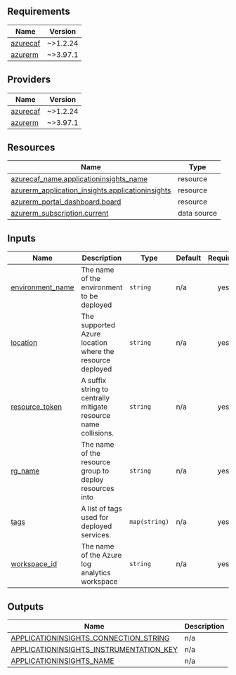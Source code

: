 <!-- BEGIN_TF_DOCS -->
## Requirements

| Name | Version |
|------|---------|
| <a name="requirement_azurecaf"></a> [azurecaf](#requirement\_azurecaf) | ~>1.2.24 |
| <a name="requirement_azurerm"></a> [azurerm](#requirement\_azurerm) | ~>3.97.1 |

## Providers

| Name | Version |
|------|---------|
| <a name="provider_azurecaf"></a> [azurecaf](#provider\_azurecaf) | ~>1.2.24 |
| <a name="provider_azurerm"></a> [azurerm](#provider\_azurerm) | ~>3.97.1 |

## Resources

| Name | Type |
|------|------|
| [azurecaf_name.applicationinsights_name](https://registry.terraform.io/providers/aztfmod/azurecaf/latest/docs/resources/name) | resource |
| [azurerm_application_insights.applicationinsights](https://registry.terraform.io/providers/hashicorp/azurerm/latest/docs/resources/application_insights) | resource |
| [azurerm_portal_dashboard.board](https://registry.terraform.io/providers/hashicorp/azurerm/latest/docs/resources/portal_dashboard) | resource |
| [azurerm_subscription.current](https://registry.terraform.io/providers/hashicorp/azurerm/latest/docs/data-sources/subscription) | data source |

## Inputs

| Name | Description | Type | Default | Required |
|------|-------------|------|---------|:--------:|
| <a name="input_environment_name"></a> [environment\_name](#input\_environment\_name) | The name of the environment to be deployed | `string` | n/a | yes |
| <a name="input_location"></a> [location](#input\_location) | The supported Azure location where the resource deployed | `string` | n/a | yes |
| <a name="input_resource_token"></a> [resource\_token](#input\_resource\_token) | A suffix string to centrally mitigate resource name collisions. | `string` | n/a | yes |
| <a name="input_rg_name"></a> [rg\_name](#input\_rg\_name) | The name of the resource group to deploy resources into | `string` | n/a | yes |
| <a name="input_tags"></a> [tags](#input\_tags) | A list of tags used for deployed services. | `map(string)` | n/a | yes |
| <a name="input_workspace_id"></a> [workspace\_id](#input\_workspace\_id) | The name of the Azure log analytics workspace | `string` | n/a | yes |

## Outputs

| Name | Description |
|------|-------------|
| <a name="output_APPLICATIONINSIGHTS_CONNECTION_STRING"></a> [APPLICATIONINSIGHTS\_CONNECTION\_STRING](#output\_APPLICATIONINSIGHTS\_CONNECTION\_STRING) | n/a |
| <a name="output_APPLICATIONINSIGHTS_INSTRUMENTATION_KEY"></a> [APPLICATIONINSIGHTS\_INSTRUMENTATION\_KEY](#output\_APPLICATIONINSIGHTS\_INSTRUMENTATION\_KEY) | n/a |
| <a name="output_APPLICATIONINSIGHTS_NAME"></a> [APPLICATIONINSIGHTS\_NAME](#output\_APPLICATIONINSIGHTS\_NAME) | n/a |
<!-- END_TF_DOCS -->